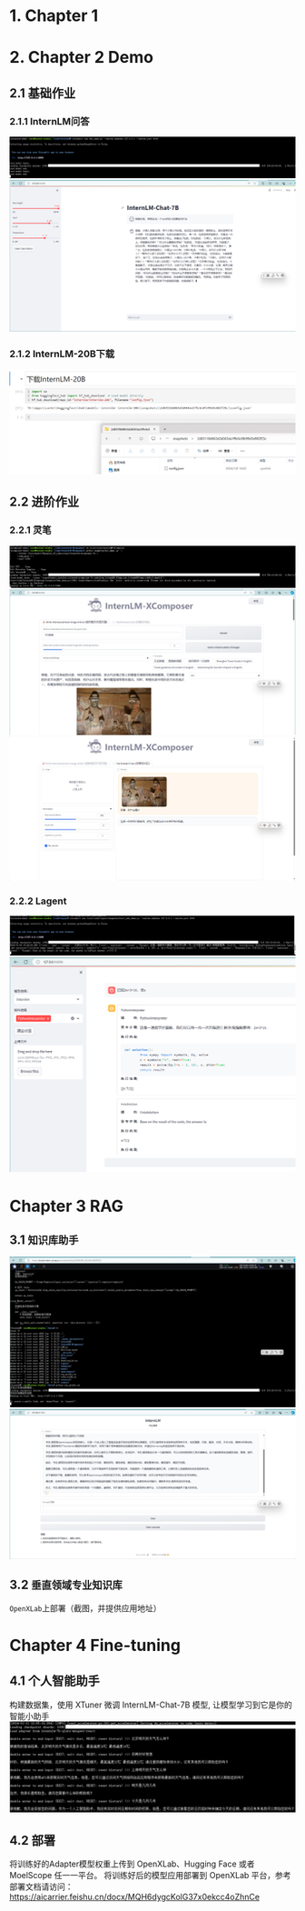 
# 1. Chapter 1

# 2. Chapter 2 Demo

## 2.1 基础作业 
### 2.1.1 InternLM问答
![test](./pictures/Learning_InternLM_300字故事_1.png)
![test](./pictures/Learning_InternLM_300字故事_2.png)
### 2.1.2 InternLM-20B下载
![test](./pictures/Learning_InternLM_下载_1.png)

## 2.2 进阶作业
### 2.2.1 灵笔
![test](./pictures/Learning_InternLM_灵笔_1.png)
![test](./pictures/Learning_InternLM_灵笔_2.png)
![test](./pictures/Learning_InternLM_灵笔_3.png)
### 2.2.2 Lagent
![test](./pictures/Learning_InternLM_Lagent_1.png)
![test](./pictures/Learning_InternLM_Lagent_2.png)

# Chapter 3 RAG

## 3.1 `知识库助手` 
![test](./pictures/homework_RAG.png)
![test](./pictures/homework_RAG_2.png)

## 3.2 `垂直领域专业知识库`
`OpenXLab`上部署（截图，并提供应用地址）

# Chapter 4 Fine-tuning
## 4.1 个人智能助手
构建数据集，使用 XTuner 微调 InternLM-Chat-7B 模型, 让模型学习到它是你的智能小助手
![test](./pictures/homework_4.png)
## 4.2 部署
将训练好的Adapter模型权重上传到 OpenXLab、Hugging Face 或者 MoelScope 任一一平台。
将训练好后的模型应用部署到 OpenXLab 平台，参考部署文档请访问：https://aicarrier.feishu.cn/docx/MQH6dygcKolG37x0ekcc4oZhnCe